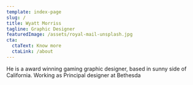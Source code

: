 ```yaml
---
template: index-page
slug: /
title: Wyatt Morriss
tagline: Graphic Designer
featuredImage: /assets/royal-mail-unsplash.jpg
cta:
  ctaText: Know more
  ctaLink: /about
---
```

He is a award winning gaming graphic designer, based in sunny side of California. Working as Principal designer at Bethesda